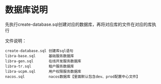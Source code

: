 # 数据库说明
先执行create-database.sql创建对应的数据库，再将对应库的文件在对应的库执行

文件说明：
```
create-database.sql 创建库sql语句
libra-base.sql      基础服务数据库
libra-gen.sql       在线开发服务数据库
libra-tr.sql        租户服务数据库
libra-ucpm.sql      用户权限服务数据库
nacos.sql           nacos数据库【里面默认包含dev、prod配置中心文件】
```